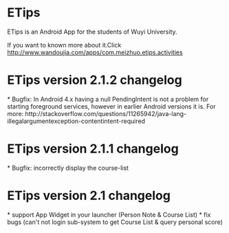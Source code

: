 ETips
===

ETips is an Android App for the students of Wuyi University.

If you want to known more about it.Click http://www.wandoujia.com/apps/com.meizhuo.etips.activities 


<H1>ETips version 2.1.2 changelog</H1> 
  * Bugfix:  In Android 4.x having a null PendingIntent is not a problem for starting foreground services, however in earlier Android versions it is.
  For more:
  http://stackoverflow.com/questions/11265942/java-lang-illegalargumentexception-contentintent-required
  
<H1>ETips version 2.1.1 changelog</H1> 
  * Bugfix: incorrectly display the  course-list

<H1>ETips version 2.1 changelog</H1> 
  * support App Widget in your launcher (Person Note &  Course List) 
  * fix bugs (can't not login sub-system to get Course List & query personal score) 
  


